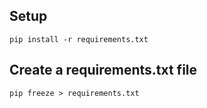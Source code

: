 ## Setup
```
pip install -r requirements.txt
```

##  Create a requirements.txt file
```
pip freeze > requirements.txt
```
